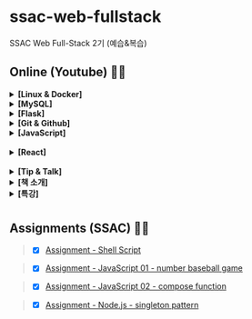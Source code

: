 # ssac-web-fullstack

SSAC Web Full-Stack 2기 (예습&복습)

## Online (Youtube) 🚴‍♀️

<details>
  <summary> <strong> [Linux & Docker] </strong> </summary>

> - [x] [Linux 01 - 리눅스 기초](https://github.com/ding-co/ssac-web-fullstack/blob/main/Note/Linux/Linux-basic/Linux01.md)

> - [ ] [Linux 02 - vi 에디터](https://github.com/ding-co/ssac-web-fullstack/blob/main/Note/Linux/Linux-basic/Linux02.md)

> - [ ] [Linux 03 - python, telnet, putty, git 설치](https://github.com/ding-co/ssac-web-fullstack/blob/main/Note/Linux/Linux-basic/Linux03.md)

> - [ ] [Linux 04 - 도커에서 리눅스 컨테이너 구동 팁](https://github.com/ding-co/ssac-web-fullstack/blob/main/Note/Linux/Linux-basic/Linux04.md)

> - [ ] [Linux 05 - Shell Script & Cron](https://github.com/ding-co/ssac-web-fullstack/blob/main/Note/Linux/Linux-basic/Linux05.md)

<br/>

> - [ ] [Docker 01 - 도커 개념](https://github.com/ding-co/ssac-web-fullstack/blob/main/Note/Docker/Docker-basic/Docker01.md)

> - [ ] [Docker 02 - 도커 설치하기](https://github.com/ding-co/ssac-web-fullstack/blob/main/Note/Docker/Docker-basic/Docker02.md)

> - [ ] [Docker 03 - 도커 기본 명령어](https://github.com/ding-co/ssac-web-fullstack/blob/main/Note/Docker/Docker-basic/Docker03.md)

> - [ ] [Docker 04 - 오라클, MySQL 설치](https://github.com/ding-co/ssac-web-fullstack/blob/main/Note/Docker/Docker-basic/Docker04.md)

<br/>

> - [x] [풀스택#1 - Linux, Cloud, Serverless 소개](https://github.com/ding-co/ssac-web-fullstack/blob/main/Note/Linux/Linux-full-stack/Linux-full-stack01.md)

> - [x] [풀스택#2 - NCP(Naver Cloud Platform) CentOS 서버 생성 및 설정](https://github.com/ding-co/ssac-web-fullstack/blob/main/Note/Linux/Linux-full-stack/Linux-full-stack02.md)

> - [x] [풀스택#3 - Linux CentOS7에 Nginx 웹서버 설치하기](https://github.com/ding-co/ssac-web-fullstack/blob/main/Note/Linux/Linux-full-stack/Linux-full-stack03.md)

> - [x] [풀스택#4 - Linux 서버에 Volta, node, pm2, python 설치](https://github.com/ding-co/ssac-web-fullstack/blob/main/Note/Linux/Linux-full-stack/Linux-full-stack04.md)

> - [x] [풀스택#5 - CentOS7에 MySQL8 설치](https://github.com/ding-co/ssac-web-fullstack/blob/main/Note/Linux/Linux-full-stack/Linux-full-stack05.md)

> - [x] [풀스택#6 - Nginx 셋팅 및 무료 HTTPS 인증서 설치](https://github.com/ding-co/ssac-web-fullstack/blob/main/Note/Linux/Linux-full-stack/Linux-full-stack06.md)

> - [x] [풀스택#7 - docker image 만들기 1](https://github.com/ding-co/ssac-web-fullstack/blob/main/Note/Linux/Linux-full-stack/Linux-full-stack07.md)

> - [x] [풀스택#8 - docker image 만들기 2](https://github.com/ding-co/ssac-web-fullstack/blob/main/Note/Linux/Linux-full-stack/Linux-full-stack08.md)

> - [x] [풀스택#9 - docker image 만들기 정리](https://github.com/ding-co/ssac-web-fullstack/blob/main/Note/Linux/Linux-full-stack/Linux-full-stack09.md)

> - [x] [풀스택#10 - Linux 명령어와 쉘 스크립트 1](https://github.com/ding-co/ssac-web-fullstack/blob/main/Note/Linux/Linux-full-stack/Linux-full-stack10.md)

> - [x] [풀스택#11 - Linux 명령어와 쉘 스크립트 2](https://github.com/ding-co/ssac-web-fullstack/blob/main/Note/Linux/Linux-full-stack/Linux-full-stack11.md)

> - [x] [풀스택#12 - 실무에서 꼭 필요한 기술 1](https://github.com/ding-co/ssac-web-fullstack/blob/main/Note/Linux/Linux-full-stack/Linux-full-stack12.md)

> - [x] [풀스택#13 - 실무에서 꼭 필요한 기술 2](https://github.com/ding-co/ssac-web-fullstack/blob/main/Note/Linux/Linux-full-stack/Linux-full-stack13.md)

<br/>

> - [x] [Tip#1 - 쉘 스크립트에 프로다운 우아한 옵션 주기](https://github.com/ding-co/ssac-web-fullstack/blob/main/Note/Linux/Linux-tip/Linux-tip01.md)

> - [x] [Tip#2 - 쉘 스크립트를 시스템 명령으로 등록](https://github.com/ding-co/ssac-web-fullstack/blob/main/Note/Linux/Linux-tip/Linux-tip02.md)

</details>

<details>

  <summary> <strong> [MySQL] </strong> </summary>

> - [x] [MySQL 01 - Database 및 User 생성](https://github.com/ding-co/ssac-web-fullstack/blob/main/Note/MySQL/MySQL-basic/MySQL01.md)

> - [x] [MySQL 02 - Table 생성, 한글 설정, Session 개념](https://github.com/ding-co/ssac-web-fullstack/blob/main/Note/MySQL/MySQL-basic/MySQL02.md)

> - [x] [MySQL 03 - Table Altering, Sample Data 자동 등록](https://github.com/ding-co/ssac-web-fullstack/blob/main/Note/MySQL/MySQL-basic/MySQL03.md)

> - [x] [MySQL 04 - Insert, Select, Update, Delete 문](https://github.com/ding-co/ssac-web-fullstack/blob/main/Note/MySQL/MySQL-basic/MySQL04.md)

> - [x] [MySQL 05 - 관계(Foreign Key)와 index의 개념](https://github.com/ding-co/ssac-web-fullstack/blob/main/Note/MySQL/MySQL-basic/MySQL05.md)

> - [x] [MySQL 06 - Join Tables 테이블 조인하기](https://github.com/ding-co/ssac-web-fullstack/blob/main/Note/MySQL/MySQL-basic/MySQL06.md)

> - [x] [MySQL 07 - 내장함수와 트랜잭션](https://github.com/ding-co/ssac-web-fullstack/blob/main/Note/MySQL/MySQL-basic/MySQL07.md)

> - [ ] [MySQL 08 - 연습문제 풀이](https://github.com/ding-co/ssac-web-fullstack/blob/main/Note/MySQL/MySQL-basic/MySQL08.md)

> - [ ] [MySQL 09 - 뷰와 트리거, UNION, @rownum](https://github.com/ding-co/ssac-web-fullstack/blob/main/Note/MySQL/MySQL-basic/MySQL09.md)

> - [ ] [MySQL 10 - Stored Function & Procedure](https://github.com/ding-co/ssac-web-fullstack/blob/main/Note/MySQL/MySQL-basic/MySQL10.md)

> - [ ] [MySQL 11 - Cursor를 이용한 프로시저 작성](https://github.com/ding-co/ssac-web-fullstack/blob/main/Note/MySQL/MySQL-basic/MySQL11.md)

> - [ ] [MySQL 12 - View, Trigger, Function, Procedure 최종 평가 문제 풀이](https://github.com/ding-co/ssac-web-fullstack/blob/main/Note/MySQL/MySQL-basic/MySQL12.md)

> - [ ] [MySQL 13 - Backup & Restore](https://github.com/ding-co/ssac-web-fullstack/blob/main/Note/MySQL/MySQL-basic/MySQL13.md)

<br/>

> - [x] [풀스택#14 - MySQL 샘플 데이터 생성](https://github.com/ding-co/ssac-web-fullstack/blob/main/Note/MySQL/MySQL-full-stack/MySQL-full-stack14.md)

> - [x] [풀스택#15 - MySQL DCL, DDL](https://github.com/ding-co/ssac-web-fullstack/blob/main/Note/MySQL/MySQL-full-stack/MySQL-full-stack15.md)

> - [x] [풀스택#16 - MySQL DML, TCL](https://github.com/ding-co/ssac-web-fullstack/blob/main/Note/MySQL/MySQL-full-stack/MySQL-full-stack16.md)

> - [ ] [풀스택#17 - Mysql View, Trigger, Function, Procedure](https://github.com/ding-co/ssac-web-fullstack/blob/main/Note/MySQL/MySQL-full-stack/MySQL-full-stack17.md)

> - [ ] [풀스택#18 - MySQL 유용한 내장 함수](https://github.com/ding-co/ssac-web-fullstack/blob/main/Note/MySQL/MySQL-full-stack/MySQL-full-stack18.md)

> - [ ] [풀스택#19 - MySQL With - CTE로 복잡한 쿼리 쉽게 코딩](https://github.com/ding-co/ssac-web-fullstack/blob/main/Note/MySQL/MySQL-full-stack/MySQL-full-stack19.md)

> - [ ] [풀스택#20 - MySQL 편리한 윈도우 함수 사용](https://github.com/ding-co/ssac-web-fullstack/blob/main/Note/MySQL/MySQL-full-stack/MySQL-full-stack20.md)

> - [ ] [풀스택#21 - MySQL JSON 데이터 타입 사용](https://github.com/ding-co/ssac-web-fullstack/blob/main/Note/MySQL/MySQL-full-stack/MySQL-full-stack21.md)

> - [x] [풀스택#22 - MySQL 데이터 모델 설계, 실무 프로젝트 시작 및 설계](https://github.com/ding-co/ssac-web-fullstack/blob/main/Note/MySQL/MySQL-full-stack/MySQL-full-stack22.md)

> - [ ] [풀스택#23 - MySQL X DevApI를 이용한 NoSQL 구현 및 채팅 데이터 모델 구성](https://github.com/ding-co/ssac-web-fullstack/blob/main/Note/MySQL/MySQL-full-stack/MySQL-full-stack23.md)

> - [ ] [풀스택#24 - MySQL 성능 향상 기법 (인덱스, Full text search, partition)](https://github.com/ding-co/ssac-web-fullstack/blob/main/Note/MySQL/MySQL-full-stack/MySQL-full-stack24.md)

> - [ ] [풀스택#25 - MySQL 실무에서 가장 중요한 기술 (백업, 복구, 이관, 리플리케이션)](https://github.com/ding-co/ssac-web-fullstack/blob/main/Note/MySQL/MySQL-full-stack/MySQL-full-stack25.md)

<br/>

> - [ ] [Tip#1 - MySQL Drop table with Foreign Key](https://github.com/ding-co/ssac-web-fullstack/blob/main/Note/MySQL/MySQL-tip/MySQL-tip01.md)

> - [ ] [Tip#2 - MySQL rollup 과 pivot](https://github.com/ding-co/ssac-web-fullstack/blob/main/Note/MySQL/MySQL-tip/MySQL-tip02.md)

> - [ ] [Tip#3 - Linux, MySQL 오라클 클라우드 무료 서버 사용하기](https://github.com/ding-co/ssac-web-fullstack/blob/main/Note/MySQL/MySQL-tip/MySQL-tip03.md)

</details>

<details>
  <summary> <strong> [Flask] </strong> </summary>

> - [x] [풀스택#26 Flask 실무 - 설치, VS Code 세팅, 디버깅, 테스트](https://github.com/ding-co/ssac-web-fullstack/blob/main/Note/Flask/Flask-full-stack/Flask-full-stack26.md)

</details>

<details>
  <summary> <strong> [Git & Github] </strong> </summary>

> - [x] [Git with Github 01 - Git 시작](https://github.com/ding-co/ssac-web-fullstack/blob/main/Note/Git&Github/Git&Github-basic/Git&Github01.md)

> - [x] [Git with Github 02 - Reset, Revert & Merge](https://github.com/ding-co/ssac-web-fullstack/blob/main/Note/Git&Github/Git&Github-basic/Git&Github02.md)

> - [x] [Git with Github 03 - Git Branch](https://github.com/ding-co/ssac-web-fullstack/blob/main/Note/Git&Github/Git&Github-basic/Git&Github03.md)

> - [x] [Git with Github 04 - 총정리](https://github.com/ding-co/ssac-web-fullstack/blob/main/Note/Git&Github/Git&Github-basic/Git&Github04.md)

<br/>

> - [ ] [풀스택#27 Git 실무 01 - rebase, fork & pull request etc.](https://github.com/ding-co/ssac-web-fullstack/blob/main/Note/Git&Github/Git&Github-full-stack/Git&Github-full-stack27.md)

> - [ ] [풀스택#28 Git 실무 02 - Git Flow 개념 및 실제 사례](https://github.com/ding-co/ssac-web-fullstack/blob/main/Note/Git&Github/Git&Github-full-stack/Git&Github-full-stack28.md)

> - [ ] [풀스택#29 Git 실무 03 - Git Trouble Shooting](https://github.com/ding-co/ssac-web-fullstack/blob/main/Note/Git&Github/Git&Github-full-stack/Git&Github-full-stack29.md)

<br/>

> - [x] [Tip#1 - Github Branch 사용법](https://github.com/ding-co/ssac-web-fullstack/blob/main/Note/Git&Github/Git&Github-tip/Git&Github-tip01.md)

</details>

<details>
  <summary> <strong> [JavaScript] </strong> </summary>

> - [x] [풀스택#1 - JS 제대로 배우기 소개](https://github.com/ding-co/ssac-web-fullstack/blob/main/Note/JavaScript/JavaScript-full-stack/JavaScript-full-stack01.md)

> - [x] [풀스택#2 - JS VSCode 세팅, 유용한 Extension 설치, 단축키](https://github.com/ding-co/ssac-web-fullstack/blob/main/Note/JavaScript/JavaScript-full-stack/JavaScript-full-stack02.md)

> - [x] [풀스택#3 - JS 변수, 상수, 데이터 타입, 호이스팅, 스코프 체인](https://github.com/ding-co/ssac-web-fullstack/blob/main/Note/JavaScript/JavaScript-full-stack/JavaScript-full-stack03.md)

> - [x] [풀스택#4 - 함수](https://github.com/ding-co/ssac-web-fullstack/blob/main/Note/JavaScript/JavaScript-full-stack/JavaScript-full-stack04.md)

> - [x] [풀스택#5 - 변수와 함수의 호이스팅이란?](https://github.com/ding-co/ssac-web-fullstack/blob/main/Note/JavaScript/JavaScript-full-stack/JavaScript-full-stack05.md)

> - [x] [풀스택#6 - OOP, TS의 인터페이스 etc.](https://github.com/ding-co/ssac-web-fullstack/blob/main/Note/JavaScript/JavaScript-full-stack/JavaScript-full-stack06.md)

> - [x] [풀스택#7 - 함수의 모든 것](https://github.com/ding-co/ssac-web-fullstack/blob/main/Note/JavaScript/JavaScript-full-stack/JavaScript-full-stack07.md)

> - [x] [풀스택#8 - Strict mode 관련 지식](https://github.com/ding-co/ssac-web-fullstack/blob/main/Note/JavaScript/JavaScript-full-stack/JavaScript-full-stack08.md)

> - [x] [풀스택#9 - 컴파일/인터프리터/도메인/실행 컨텍스트/스코프/this](https://github.com/ding-co/ssac-web-fullstack/blob/main/Note/JavaScript/JavaScript-full-stack/JavaScript-full-stack09.md)

> - [x] [풀스택#10 - 실행 코드로 알아보는 실행 컨텍스트 동작 원리](https://github.com/ding-co/ssac-web-fullstack/blob/main/Note/JavaScript/JavaScript-full-stack/JavaScript-full-stack10.md)

> - [x] [풀스택#11 - 클로저](https://github.com/ding-co/ssac-web-fullstack/blob/main/Note/JavaScript/JavaScript-full-stack/JavaScript-full-stack11.md)

> - [x] [풀스택#12 - 클래스](https://github.com/ding-co/ssac-web-fullstack/blob/main/Note/JavaScript/JavaScript-full-stack/JavaScript-full-stack12.md)

> - [x] [풀스택#13 - 배열1](https://github.com/ding-co/ssac-web-fullstack/blob/main/Note/JavaScript/JavaScript-full-stack/JavaScript-full-stack13.md)

> - [x] [풀스택#14 - 배열2](https://github.com/ding-co/ssac-web-fullstack/blob/main/Note/JavaScript/JavaScript-full-stack/JavaScript-full-stack14.md)

> - [x] [풀스택#15 - Number & Math](https://github.com/ding-co/ssac-web-fullstack/blob/main/Note/JavaScript/JavaScript-full-stack/JavaScript-full-stack15.md)

> - [x] [풀스택#16 - Date](https://github.com/ding-co/ssac-web-fullstack/blob/main/Note/JavaScript/JavaScript-full-stack/JavaScript-full-stack16.md)

> - [x] [풀스택#17 - string, 정규식](https://github.com/ding-co/ssac-web-fullstack/blob/main/Note/JavaScript/JavaScript-full-stack/JavaScript-full-stack17.md)

> - [x] [풀스택#18 - Symbol (Enum, Iterator)](https://github.com/ding-co/ssac-web-fullstack/blob/main/Note/JavaScript/JavaScript-full-stack/JavaScript-full-stack18.md)

> - [x] [풀스택#19 - 스프레드, 디스트럭쳐링](https://github.com/ding-co/ssac-web-fullstack/blob/main/Note/JavaScript/JavaScript-full-stack/JavaScript-full-stack19.md)

> - [x] [풀스택#20 - Set, Map](https://github.com/ding-co/ssac-web-fullstack/blob/main/Note/JavaScript/JavaScript-full-stack/JavaScript-full-stack20.md)

> - [x] [풀스택#21 - 브라우저 렌더링, HTTP](https://github.com/ding-co/ssac-web-fullstack/blob/main/Note/JavaScript/JavaScript-full-stack/JavaScript-full-stack21.md)

> - [ ] [풀스택#22 - HTML & DOM](https://github.com/ding-co/ssac-web-fullstack/blob/main/Note/JavaScript/JavaScript-full-stack/JavaScript-full-stack22.md)

> - [ ] [풀스택#23 - DOM events](https://github.com/ding-co/ssac-web-fullstack/blob/main/Note/JavaScript/JavaScript-full-stack/JavaScript-full-stack23.md)

> - [ ] [풀스택#24 - Debounce & Throttle](https://github.com/ding-co/ssac-web-fullstack/blob/main/Note/JavaScript/JavaScript-full-stack/JavaScript-full-stack24.md)

> - [ ] [풀스택#25 - 비동기](https://github.com/ding-co/ssac-web-fullstack/blob/main/Note/JavaScript/JavaScript-full-stack/JavaScript-full-stack25.md)

> - [ ] [풀스택#26 - Generator, Async & Await, 에러 처리](https://github.com/ding-co/ssac-web-fullstack/blob/main/Note/JavaScript/JavaScript-full-stack/JavaScript-full-stack26.md)

</details>

<br/>

<details>
  <summary> <strong> [React] </strong> </summary>

> - [x] [리액트#1 - 리액트 이론](https://github.com/ding-co/ssac-web-fullstack/blob/main/Note/JavaScript/React/React01.md)

</details>

<br/>

<details>
  <summary> <strong> [Tip & Talk] </strong> </summary>

> - [x] [Tip & Talk 01 - 왜 풀스택인가? (개발자 커리어 패스)](https://github.com/ding-co/ssac-web-fullstack/blob/main/Note/Tip&Talk/Tip&Talk01.md)

> - [x] [Tip & Talk 02 - 변수 선언과 GC의 원리](https://github.com/ding-co/ssac-web-fullstack/blob/main/Note/Tip&Talk/Tip&Talk02.md)

> - [x] [Tip & Talk 03 - null과 undefined 값의 메모리 할당](https://github.com/ding-co/ssac-web-fullstack/blob/main/Note/Tip&Talk/Tip&Talk03.md)

> - [x] [Tip & Talk 04 - JS의 역사와 프로그래밍 언어의 트렌드와 역사](https://github.com/ding-co/ssac-web-fullstack/blob/main/Note/Tip&Talk/Tip&Talk04.md)

> - [x] [Tip & Talk 05 - SW 공학 옵저버 패턴, MVC 패턴](https://github.com/ding-co/ssac-web-fullstack/blob/main/Note/Tip&Talk/Tip&Talk05.md)

> - [x] [Tip & Talk 06 - 원시타입이 불변성인 이유](https://github.com/ding-co/ssac-web-fullstack/blob/main/Note/Tip&Talk/Tip&Talk06.md)

> - [ ] [Tip & Talk 07 - 숫자야구 게임 풀이](https://github.com/ding-co/ssac-web-fullstack/blob/main/Note/Tip&Talk/Tip&Talk07.md)

> - [x] [Tip & Talk 08 - WAS와 WS의 차이점](https://github.com/ding-co/ssac-web-fullstack/blob/main/Note/Tip&Talk/Tip&Talk08.md)

> - [ ] [Tip & Talk 09 - 콜백함수란?](https://github.com/ding-co/ssac-web-fullstack/blob/main/Note/Tip&Talk/Tip&Talk09.md)

> - [ ] [Tip & Talk 10 - Object의 깊은복사 vs. 얕은 복사](https://github.com/ding-co/ssac-web-fullstack/blob/main/Note/Tip&Talk/Tip&Talk10.md)

> - [x] [Tip & Talk 11 - Daemon, Packet, Charset, SSH, HTTPS 그리고 라떼는?](https://github.com/ding-co/ssac-web-fullstack/blob/main/Note/Tip&Talk/Tip&Talk11.md)

> - [ ] [Tip & Talk 12 - 개발자 취업 All-In-One](https://github.com/ding-co/ssac-web-fullstack/blob/main/Note/Tip&Talk/Tip&Talk12.md)

> - [x] [Tip & Talk 13 - 실무 스터디 팁, 인터넷 원리, 네트워크, 도커, 클라우드](https://github.com/ding-co/ssac-web-fullstack/blob/main/Note/Tip&Talk/Tip&Talk13.md)

> - [x] [Tip & Talk 14 - NCP 접속용 IP와 공인 IP의 차이](https://github.com/ding-co/ssac-web-fullstack/blob/main/Note/Tip&Talk/Tip&Talk14.md)

> - [x] [Tip & Talk 15 - 프로그래밍 기초 이론 공부 순서와 요령](https://github.com/ding-co/ssac-web-fullstack/blob/main/Note/Tip&Talk/Tip&Talk15.md)

> - [ ] [Tip & Talk 16 - let 호이스팅](https://github.com/ding-co/ssac-web-fullstack/blob/main/Note/Tip&Talk/Tip&Talk16.md)

> - [x] [Tip & Talk 17 - Nginx Node 처리](https://github.com/ding-co/ssac-web-fullstack/blob/main/Note/Tip&Talk/Tip&Talk17.md)

> - [x] [Tip & Talk 18 - 성장하는 개발자의 직장 내 처세술](https://github.com/ding-co/ssac-web-fullstack/blob/main/Note/Tip&Talk/Tip&Talk18.md)

> - [ ] [Tip & Talk 19 - 2022 개발 트렌드 및 학습](https://github.com/ding-co/ssac-web-fullstack/blob/main/Note/Tip&Talk/Tip&Talk19.md)

> - [ ] [Tip & Talk 20 - 신입 개발자의 마음가짐](https://github.com/ding-co/ssac-web-fullstack/blob/main/Note/Tip&Talk/Tip&Talk20.md)

</details>

<details>
  <summary> <strong> [책 소개] </strong> </summary>

> - [x] [책 소개 - 프로그래밍 공부는 책으로 하자?](https://github.com/ding-co/ssac-web-fullstack/blob/main/Note/Book/Book.md)

> - [ ] [책 소개 - 모던 자바스크립트 Deep Dive 1부](https://github.com/ding-co/ssac-web-fullstack/blob/main/Note/Book/Deep-dive01.md)

</details>

<details>
  <summary> <strong> [특강] </strong> </summary>

> - [x] [2022 카카오 신입 개발자 블라인드 채용](https://github.com/ding-co/ssac-web-fullstack/blob/main/Note/Special/Kakao-2022.md)

> - [ ] [숫자야구게임 풀이](https://github.com/ding-co/ssac-web-fullstack/blob/main/Note/Special/Baseball-game.md)

</details>

#

## Assignments (SSAC) 👨‍💻

> - [x] [Assignment - Shell Script](https://github.com/ding-co/ssac-web-fullstack/blob/main/Assignment/shell-script/ding-co.md)

> - [x] [Assignment - JavaScript 01 - number baseball game](https://github.com/ding-co/ssac-web-fullstack/blob/main/Assignment/number-baseball-game/ding-co.md)

> - [x] [Assignment - JavaScript 02 - compose function](https://github.com/ding-co/ssac-web-fullstack/blob/main/Assignment/compose/ding-co.md)

> - [x] [Assignment - Node.js - singleton pattern](https://github.com/ding-co/ssac-web-fullstack/blob/main/Assignment/singleton/ding-co.md)
